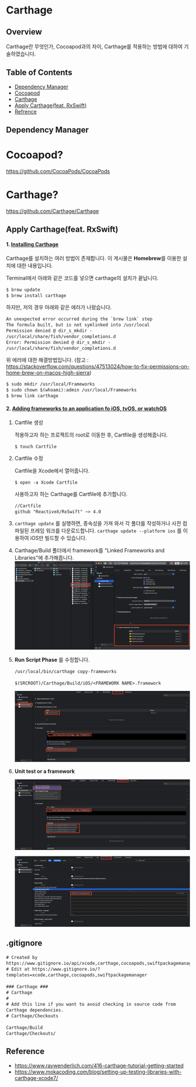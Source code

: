 # Carthage

## Overview

Carthage란 무엇인가, Cocoapod과의 차이, Carthage를 적용하는 방법에 대하여 기술하였습니다.

## Table of Contents

- [Dependency Manager](#Dependency_Manager)
- [Cocoapod](#Cocoapod?)
- [Carthage](#Carthage?)
- [Apply Carthage(feat. RxSwift)](#Apply_Carthage(feat._RxSwift))
- [Refrence](#Reference)

## Dependency Manager



# Cocoapod?

https://github.com/CocoaPods/CocoaPods



# Carthage?

https://github.com/Carthage/Carthage



## Apply Carthage(feat. RxSwift)

#### 1. [Installing Carthage](https://github.com/Carthage/Carthage#installing-carthage)

Carthage를 설치하는 여러 방법이 존재합니다. 이 게시물은 **Homebrew**를 이용한 설치에 대한 내용입니다.

Terminal에서 아래와 같은 코드를 넣으면 carthage의 설치가 끝납니다.

```
$ brew update
$ brew install carthage
```

하지만, 저의 경우 아래와 같은 에러가 나왔습니다.

```
An unexpected error occurred during the `brew link` step
The formula built, but is not symlinked into /usr/local
Permission denied @ dir_s_mkdir - /usr/local/share/fish/vendor_completions.d
Error: Permission denied @ dir_s_mkdir - /usr/local/share/fish/vendor_completions.d
```

위 에러에 대한 해결방법입니다. (참고 : https://stackoverflow.com/questions/47513024/how-to-fix-permissions-on-home-brew-on-macos-high-sierra)

```
$ sudo mkdir /usr/local/Frameworks
$ sudo chown $(whoami):admin /usr/local/Frameworks    
$ brew link carthage
```

#### 2. [Adding frameworks to an application fo iOS, tvOS, or watchOS](https://github.com/Carthage/Carthage#if-youre-building-for-ios-tvos-or-watchos)

1. Cartfile 생성

   적용하고자 하는 프로젝트의 root로 이동한 후, Cartfile을 생성해줍니다.

   ```
   $ touch Cartfile
   ```

2. Cartfile 수정

   Cartfile을 Xcode에서 열어줍니다.

   ```
   $ open -a Xcode Cartfile
   ```

   사용하고자 하는 Carthage를 Cartfile에 추가합니다.

   ```
   //Cartfile
   github "ReactiveX/RxSwift" ~> 4.0
   ```

3. `carthage update` 를 실행하면, 종속성을 가져 와서 각 폴더를 작성하거나 사전 컴파일된 프레임 워크를 다운로드합니다. `carthage update --platform ios` 를 이용하여 iOS만 빌드할 수 있습니다.

4. Carthage/Build 폴더에서 framework를 "Linked Frameworks and Libraries"에 추가해줍니다. 
   ![](images/1.LinkedFrameworksAndLibraries.png)

5. **Run Script Phase** 를 수정합니다.

   ```
   /usr/local/bin/carthage copy-frameworks
   
   $(SRCROOT)/Carthage/Build/iOS/<FRAMEWORK NAME>.framework
   ```

   ![](images/2.RunScriptPhase.png)

6. **Unit test or a framework**

   ![](images/3.UnitTestOrFramework.png)

   ![](images/4.UnitTestOrFramework2.png)

## .gitignore

```
# Created by https://www.gitignore.io/api/xcode,carthage,cocoapods,swiftpackagemanager
# Edit at https://www.gitignore.io/?templates=xcode,carthage,cocoapods,swiftpackagemanager

### Carthage ###
# Carthage
#
# Add this line if you want to avoid checking in source code from Carthage dependencies.
# Carthage/Checkouts

Carthage/Build
Carthage/Checkouts/
```

## Reference

- https://www.raywenderlich.com/416-carthage-tutorial-getting-started
- https://www.mokacoding.com/blog/setting-up-testing-libraries-with-carthage-xcode7/